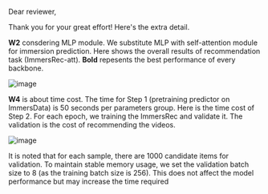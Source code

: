 Dear reviewer,

Thank you for your great effort! Here's the extra detail.

**W2** consdering MLP module. We substitute MLP with self-attention module for immersion prediction. Here shows the overall results of recommendation task (ImmersRec-att). **Bold** repesents the best performance of every backbone.

![image](https://github.com/hezy18/ImmersRec/assets/45138192/e93f3126-e20c-4a1e-8831-eddf5b15cd47)

**W4** is about time cost. The time for Step 1 (pretraining predictor on ImmersData) is 50 seconds per parameters group. Here is the time cost of Step 2. For each epoch, we training the ImmersRec and validate it. The validation is the cost of recommending the videos.

![image](https://github.com/hezy18/ImmersRec/assets/45138192/6dd7b876-d17b-4a32-9a3b-282dcee92bb0)

It is noted that for each sample, there are 1000 candidate items for validation. To maintain stable memory usage, we set the validation batch size to 8 (as the training batch size is 256). This does not affect the model performance but may increase the time required
